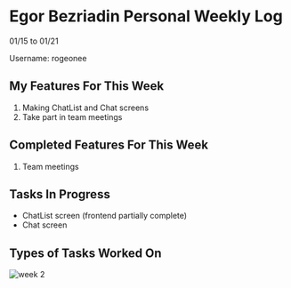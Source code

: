 # Egor Bezriadin Personal Weekly Log

01/15 to 01/21

Username: rogeonee

## My Features For This Week

1. Making ChatList and Chat screens
2. Take part in team meetings

## Completed Features For This Week

1. Team meetings

## Tasks In Progress

- ChatList screen (frontend partially complete)
- Chat screen

## Types of Tasks Worked On

![week 2](https://github.com/COSC-499-W2023/year-long-project-team-21/assets/86142834/9562e41d-8340-4f32-ac2f-3b3845dbb3b3)
